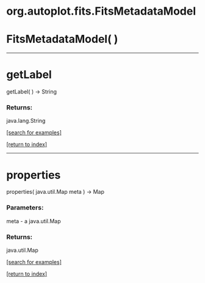 # org.autoplot.fits.FitsMetadataModel



# FitsMetadataModel( )


***
<a name="getLabel"></a>
# getLabel
getLabel(  ) &rarr; String



### Returns:
java.lang.String


<a href="https://github.com/autoplot/dev/search?q=getLabel&unscoped_q=getLabel">[search for examples]</a>

<a href="https://github.com/autoplot/documentation/blob/master/javadoc/index-all.md">[return to index]</a>

***
<a name="properties"></a>
# properties
properties( java.util.Map meta ) &rarr; Map



### Parameters:
meta - a java.util.Map

### Returns:
java.util.Map


<a href="https://github.com/autoplot/dev/search?q=properties&unscoped_q=properties">[search for examples]</a>

<a href="https://github.com/autoplot/documentation/blob/master/javadoc/index-all.md">[return to index]</a>

